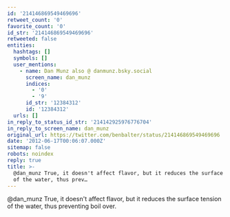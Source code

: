 ```yaml
---
id: '214146869549469696'
retweet_count: '0'
favorite_count: '0'
id_str: '214146869549469696'
retweeted: false
entities:
  hashtags: []
  symbols: []
  user_mentions:
    - name: Dan Munz also @ danmunz.bsky.social
      screen_name: dan_munz
      indices:
        - '0'
        - '9'
      id_str: '12384312'
      id: '12384312'
  urls: []
in_reply_to_status_id_str: '214142925976776704'
in_reply_to_screen_name: dan_munz
original_url: https://twitter.com/benbalter/status/214146869549469696
date: '2012-06-17T00:06:07.000Z'
sitemap: false
robots: noindex
reply: true
title: >-
  @dan_munz True, it doesn't affect flavor, but it reduces the surface tension
  of the water, thus prev…
---
```


@dan_munz True, it doesn't affect flavor, but it reduces the surface tension of the water, thus preventing boil over.